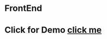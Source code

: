 # FrontEnd 
<h1>Click for Demo <a href="https://sangram8080-india.github.io/FrontEnd/">click me</a></h1>
